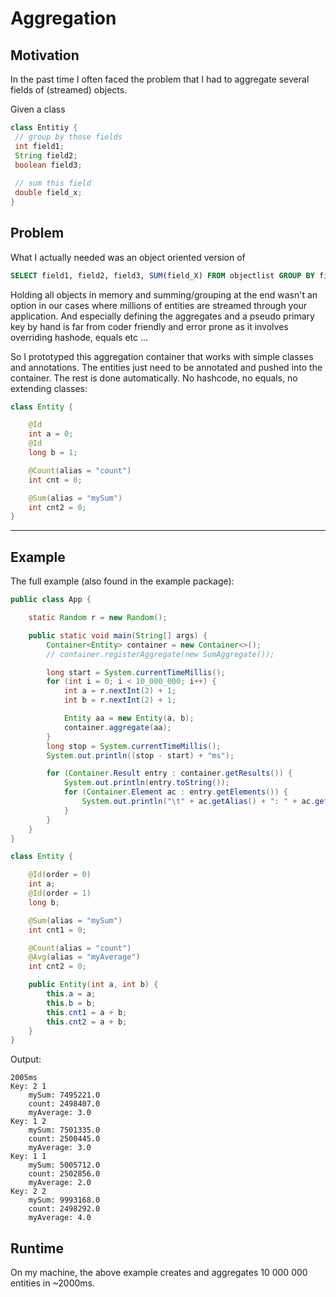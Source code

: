 # Aggregation

## Motivation
In the past time I often faced the problem that I had to aggregate several fields of (streamed) objects.

Given a class 
```java
class Entitiy {
 // group by those fields
 int field1;
 String field2;
 boolean field3;
 
 // sum this field
 double field_x;
}
```

## Problem
What I actually needed was an object oriented version of 
```sql
SELECT field1, field2, field3, SUM(field_X) FROM objectlist GROUP BY field1, field2, field3
```
Holding all objects in memory and summing/grouping at the end wasn't an option in our cases where millions of entities are streamed through your application. And especially defining the aggregates and a pseudo primary key by hand is far from coder friendly and error prone as it involves overriding hashode, equals etc ...

So I prototyped this aggregation container that works with simple classes and annotations.
The entities just need to be annotated and pushed into the container. The rest is done automatically. No hashcode, no equals, no extending classes:
```java
class Entity {

    @Id
    int a = 0;
    @Id
    long b = 1;

    @Count(alias = "count")
    int cnt = 0;

    @Sum(alias = "mySum")
    int cnt2 = 0;
}
```

---

## Example
The full example (also found in the example package):

```java
public class App {

    static Random r = new Random();

    public static void main(String[] args) {
        Container<Entity> container = new Container<>();
        // container.registerAggregate(new SumAggregate());

        long start = System.currentTimeMillis();
        for (int i = 0; i < 10_000_000; i++) {
            int a = r.nextInt(2) + 1;
            int b = r.nextInt(2) + 1;

            Entity aa = new Entity(a, b);
            container.aggregate(aa);
        }
        long stop = System.currentTimeMillis();
        System.out.println((stop - start) + "ms");

        for (Container.Result entry : container.getResults()) {
            System.out.println(entry.toString());
            for (Container.Element ac : entry.getElements()) {
                System.out.println("\t" + ac.getAlias() + ": " + ac.getValue());
            }
        }
    }
}

class Entity {

    @Id(order = 0)
    int a;
    @Id(order = 1)
    long b;

    @Sum(alias = "mySum")
    int cnt1 = 0;

    @Count(alias = "count")
    @Avg(alias = "myAverage")
    int cnt2 = 0;

    public Entity(int a, int b) {
        this.a = a;
        this.b = b;
        this.cnt1 = a + b;
        this.cnt2 = a + b;
    }
}
```

Output:
```
2005ms
Key: 2 1 
	mySum: 7495221.0
	count: 2498407.0
	myAverage: 3.0
Key: 1 2 
	mySum: 7501335.0
	count: 2500445.0
	myAverage: 3.0
Key: 1 1 
	mySum: 5005712.0
	count: 2502856.0
	myAverage: 2.0
Key: 2 2 
	mySum: 9993168.0
	count: 2498292.0
	myAverage: 4.0

```

## Runtime
On my machine, the above example creates and aggregates 10 000 000 entities in ~2000ms.
